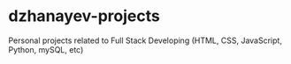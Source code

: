 # dzhanayev-projects
Personal projects related to Full Stack Developing (HTML, CSS, JavaScript, Python, mySQL, etc)
